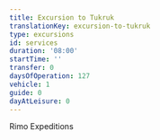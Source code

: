 ```yaml
---
title: Excursion to Tukruk
translationKey: excursion-to-tukruk
type: excursions
id: services
duration: '08:00'
startTime: ''
transfer: 0
daysOfOperation: 127
vehicle: 1
guide: 0
dayAtLeisure: 0
---
```

Rimo Expeditions
